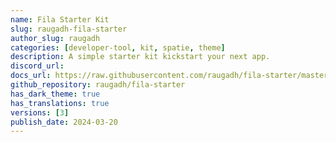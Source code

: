 ```yaml
---
name: Fila Starter Kit
slug: raugadh-fila-starter
author_slug: raugadh
categories: [developer-tool, kit, spatie, theme]
description: A simple starter kit kickstart your next app.
discord_url: 
docs_url: https://raw.githubusercontent.com/raugadh/fila-starter/master/README.md
github_repository: raugadh/fila-starter
has_dark_theme: true
has_translations: true
versions: [3]
publish_date: 2024-03-20
---
```

